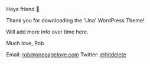 Heya friend 👋

Thank you for downloading the 'Una' WordPress Theme!

Will add more info over time here.

Much love,
Rob 

Email: [rob@onepagelove.com](mailto:rob@onepagelove.com)
Twitter: [@hitdelete](https://twitter.com/hitdelete)